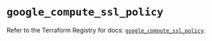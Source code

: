 # `google_compute_ssl_policy`

Refer to the Terraform Registry for docs: [`google_compute_ssl_policy`](https://registry.terraform.io/providers/hashicorp/google/6.46.0/docs/resources/compute_ssl_policy).
